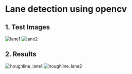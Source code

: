 # Lane detection using opencv
## 1. Test Images
![lane1](https://github.com/kimmyju/openCV-CarLaneDetection/assets/104639605/3bc31a01-4127-40ca-bf13-14c1e0bcdb57)
![lane2](https://github.com/kimmyju/openCV-CarLaneDetection/assets/104639605/c40f7593-5a1f-413b-9ee8-2c34be328b74)

## 2. Results
![houghline_lane1](https://github.com/kimmyju/openCV-CarLaneDetection/assets/104639605/e38ba99b-b78c-4bb1-963b-43c5ca2a20a8)
![houghline_lane2](https://github.com/kimmyju/openCV-CarLaneDetection/assets/104639605/2493dbe5-dcad-4e02-ba5a-8b1db8e67d3f)
